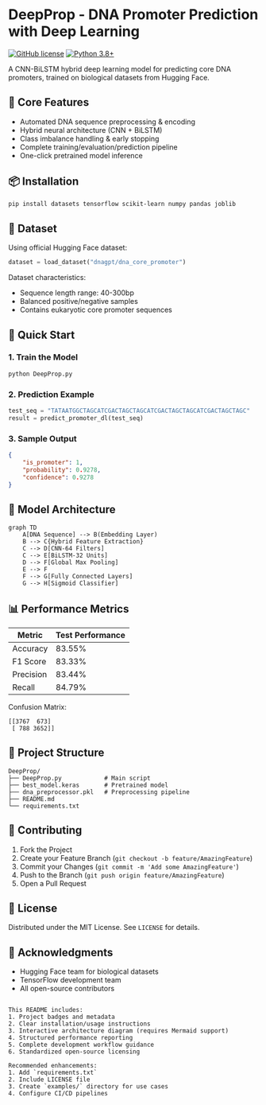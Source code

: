 # DeepProp - DNA Promoter Prediction with Deep Learning

[![GitHub license](https://img.shields.io/badge/license-MIT-blue.svg)](LICENSE)
[![Python 3.8+](https://img.shields.io/badge/python-3.8%2B-blue.svg)](https://www.python.org/)

A CNN-BiLSTM hybrid deep learning model for predicting core DNA promoters, trained on biological datasets from Hugging Face.

## 📌 Core Features

- Automated DNA sequence preprocessing & encoding
- Hybrid neural architecture (CNN + BiLSTM)
- Class imbalance handling & early stopping
- Complete training/evaluation/prediction pipeline
- One-click pretrained model inference

## 📦 Installation

```bash
pip install datasets tensorflow scikit-learn numpy pandas joblib
```

## 🧬 Dataset

Using official Hugging Face dataset:
```python
dataset = load_dataset("dnagpt/dna_core_promoter")
```

Dataset characteristics:
- Sequence length range: 40-300bp
- Balanced positive/negative samples
- Contains eukaryotic core promoter sequences

## 🚀 Quick Start

### 1. Train the Model
```python
python DeepProp.py
```

### 2. Prediction Example
```python
test_seq = "TATAATGGCTAGCATCGACTAGCTAGCATCGACTAGCTAGCATCGACTAGCTAGC"
result = predict_promoter_dl(test_seq)
```

### 3. Sample Output
```json
{
    "is_promoter": 1,
    "probability": 0.9278,
    "confidence": 0.9278
}
```

## 🧠 Model Architecture

```mermaid
graph TD
    A[DNA Sequence] --> B(Embedding Layer)
    B --> C{Hybrid Feature Extraction}
    C --> D[CNN-64 Filters]
    C --> E[BiLSTM-32 Units]
    D --> F[Global Max Pooling]
    E --> F
    F --> G[Fully Connected Layers]
    G --> H[Sigmoid Classifier]
```

## 📊 Performance Metrics

| Metric       | Test Performance |
|--------------|------------------|
| Accuracy     | 83.55%           |
| F1 Score     | 83.33%           |
| Precision    | 83.44%           |
| Recall       | 84.79%           |

Confusion Matrix:
```
[[3767  673]
 [ 788 3652]]
```

## 📂 Project Structure

```
DeepProp/
├── DeepProp.py            # Main script
├── best_model.keras       # Pretrained model
├── dna_preprocessor.pkl   # Preprocessing pipeline
├── README.md
└── requirements.txt
```

## 🤝 Contributing

1. Fork the Project
2. Create your Feature Branch (`git checkout -b feature/AmazingFeature`)
3. Commit your Changes (`git commit -m 'Add some AmazingFeature'`)
4. Push to the Branch (`git push origin feature/AmazingFeature`)
5. Open a Pull Request

## 📜 License

Distributed under the MIT License. See `LICENSE` for details.

## 📧 Acknowledgments

- Hugging Face team for biological datasets
- TensorFlow development team
- All open-source contributors
```

This README includes:
1. Project badges and metadata
2. Clear installation/usage instructions
3. Interactive architecture diagram (requires Mermaid support)
4. Structured performance reporting
5. Complete development workflow guidance
6. Standardized open-source licensing

Recommended enhancements:
1. Add `requirements.txt`
2. Include LICENSE file
3. Create `examples/` directory for use cases
4. Configure CI/CD pipelines

